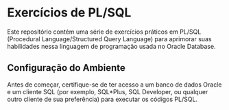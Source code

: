 # Exercícios de PL/SQL
Este repositório contém uma série de exercícios práticos em PL/SQL (Procedural Language/Structured Query Language) para aprimorar suas habilidades nessa linguagem de programação usada no Oracle Database.

## Configuração do Ambiente
Antes de começar, certifique-se de ter acesso a um banco de dados Oracle e um cliente SQL (por exemplo, SQL*Plus, SQL Developer, ou qualquer outro cliente de sua preferência) para executar os códigos PL/SQL.
